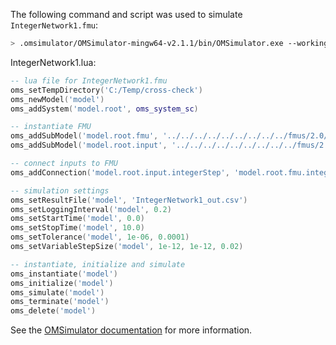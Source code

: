 The following command and script was used to simulate `IntegerNetwork1.fmu`:
```bash
> .omsimulator/OMSimulator-mingw64-v2.1.1/bin/OMSimulator.exe --workingDir=results/2.0/me/win64/OMSimulator/v2.1.1/Dymola/2017/IntegerNetwork1 --stripRoot=true --skipCSVHeader=true --addParametersToCSV=true --suppressPath=true --timeout=60 IntegerNetwork1.lua
```

IntegerNetwork1.lua:
```lua
-- lua file for IntegerNetwork1.fmu
oms_setTempDirectory('C:/Temp/cross-check')
oms_newModel('model')
oms_addSystem('model.root', oms_system_sc)

-- instantiate FMU
oms_addSubModel('model.root.fmu', '../../../../../../../../../fmus/2.0/me/win64/Dymola/2017/IntegerNetwork1/IntegerNetwork1.fmu')
oms_addSubModel('model.root.input', '../../../../../../../../../fmus/2.0/me/win64/Dymola/2017/IntegerNetwork1/IntegerNetwork1_in.csv')

-- connect inputs to FMU
oms_addConnection('model.root.input.integerStep', 'model.root.fmu.integerStep')

-- simulation settings
oms_setResultFile('model', 'IntegerNetwork1_out.csv')
oms_setLoggingInterval('model', 0.2)
oms_setStartTime('model', 0.0)
oms_setStopTime('model', 10.0)
oms_setTolerance('model', 1e-06, 0.0001)
oms_setVariableStepSize('model', 1e-12, 1e-12, 0.02)

-- instantiate, initialize and simulate
oms_instantiate('model')
oms_initialize('model')
oms_simulate('model')
oms_terminate('model')
oms_delete('model')
```
See the [OMSimulator documentation](https://openmodelica.org/doc/OMSimulator/master/html/index.html) for more information.

